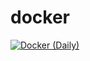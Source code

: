 # docker

[![Docker (Daily)](https://github.com/cropgeeks/docker/actions/workflows/daily.yml/badge.svg)](https://github.com/cropgeeks/docker/actions/workflows/daily.yml)
